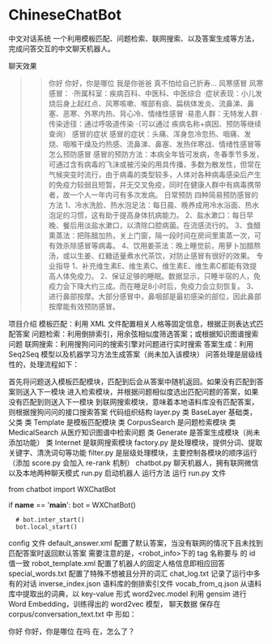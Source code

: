 # ChineseChatBot
中文对话系统
一个利用模板匹配、问题检索、联网搜索、以及答案生成等方法，完成问答交互的中文聊天机器人。

聊天效果

  >> 你好
  你好，你是哪位
  >> 我是你爸爸
  真不怕给自己折寿...
  >> 风寒感冒
  风寒感冒： 
  ·所属科室：疾病百科、中医科、中医综合 
  ·症状表现：小儿发烧后身上起红点、风寒咳嗽、喉部有痰、扁桃体发炎、流鼻涕、鼻塞、恶寒、外寒内热、背心冷、情绪性感冒 
  ·易患人群：无特发人群 
  ·传染途径：通过呼吸道传染 
  ·（可以通过 疾病名称+病因、预防等继续查询）
  >> 感冒的症状
  感冒的症状：头痛、浑身忽冷忽热、咽痛、发烧、咽喉干燥及灼热感、流鼻涕、鼻塞、发热伴寒战、情绪性感冒等
  >> 怎么预防感冒
  感冒的预防方法：本病全年皆可发病，冬春季节多发，可通过含有病毒的飞沫或被污染的用具传播，多数为散发性，但常在气候突变时流行，由于病毒的类型较多，人体对各种病毒感染后产生的免疫力较弱且短暂，并无交叉免疫，同时在健康人群中有病毒携带者，故一个人一年内可有多次发病。
  日常预防
  四种简易预防感冒的方法
  1、冷水洗脸、热水泡足法：每日晨、晚养成用冷水浴面、热水泡足的习惯，这有助于提高身体抗病能力。
  2、盐水漱口：每日早晚、餐后用淡盐水漱口，以清除口腔病菌。在流感流行的。
  3、食醋熏蒸法：把陈醋加热，关上门窗，隔一段时间在房间里熏蒸一次，可有效杀除感冒等病毒。
  4、饮用姜茶法：晚上睡觉前，用萝卜加醋熬汤，或以生姜、红糖适量煮水代茶饮，对防止感冒有很好的效果。
  专业指导
  1、补充维生素E、维生素C。维生素E、维生素C都能有效提高人体免疫力。
  2、保证足够的睡眠。数据显示，只睡半宿的人，免疫力会下降大约三成。而在睡足8小时后，免疫力会立刻恢复。
  3、进行鼻部按摩。大部分感冒中，鼻咽部是最初感染的部位，因此鼻部按摩能有效预防感冒。
  
项目介绍
模板匹配：利用 XML 文件配置相关人格等固定信息，根据正则表达式匹配答案
问题检索：利用倒排索引，用余弦相似度筛选答案；或根据知识图谱搜索问题
联网搜索：利用搜狗问问的搜索引擎对问题进行实时搜索
答案生成：利用 Seq2Seq 模型以及机器学习方法生成答案（尚未加入该模块）
问答处理是层级线性的，处理流程如下：

首先将问题送入模板匹配模块，匹配到后会从答案中随机返回。如果没有匹配到答案则送入下一模块
进入检索模块，并根据问题相似度选出匹配问题的答案，如果没有匹配到则送入下一模块
到联网搜索模块，意味着本地语料库没有匹配答案，则根据搜狗问问的接口搜索答案
代码组织结构
layer.py
类 BaseLayer 基础类，父类
类 Template 是模板匹配模块
类 CorpusSearch 是问题检索模块
类 MedicalSearch 从医疗知识图谱中检索问题
类 Generate 是答案生成模块（尚未添加功能）
类 Internet 是联网搜索模块
factory.py 是处理模块，提供分词、提取关键字、清洗词句等功能
filter.py 是层级处理模块，主要控制各模块的顺序运行（添加 score.py 会加入 re-rank 机制）
chatbot.py 聊天机器人，拥有联网微信以及本地两种聊天模式
run.py 启动机器人
运行方法
运行 run.py 文件


  from chatbot import WXChatBot

  if __name__ == '__main__':
      bot = WXChatBot()
      
      # bot.inter_start()
      bot.local_start()
    
  
config 文件
default_answer.xml 配置了默认答案，当没有联网的情况下且未找到匹配答案时返回默认答案
需要注意的是，<robot_info>下的 tag 名称要与 的 id 值一致
robot_template.xml 配置了机器人的固定人格信息即相应回答
special_words.txt 配置了特殊不想被且分开的词汇
chat_log.txt 记录了运行中多有的对话
inverse_index.json 语料库的倒排索引文件
vocab_from_q.json 从语料库中提取出的词典，以 key-value 形式
word2vec.model 利用 gensim 进行 Word Embedding，训练得出的 word2vec 模型，
聊天数据
保存在 corpus/conversation_text.txt 中
形如：


  你好
  你好，你是哪位
  在吗
  在，怎么了？
  
